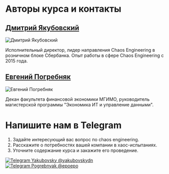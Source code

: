 # Авторы курса и контакты

[tg-link-ep]: https://t.me/epoepo
[tg-link-dy]: https://t.me/yakubovskydn
[tg-badge-ep]: https://img.shields.io/badge/Telegram-Евгений_Погребняк_(@epoepo)-blue?style=flatsquare&logo=telegram&logoColor=white
[tg-badge-dy]: https://img.shields.io/badge/Telegram-Дмитрий_Якубовский_(@yakubovskydn)-blue?style=flatsquare&logo=telegram&logoColor=white

## [Дмитрий Якубовский](https://github.com/dyakubovsky)

![Дмитрий Якубовский](images/dy.png)

Исполнительный директор, лидер направления Chaos Engineering в розничном блоке Сбербанка. Опыт работы в сфере Chaos Engineering c 2015 года.

## [Евгений Погребняк](https://github.com/epogrebnyak/)

![Евгений Погребняк](images/ep.png)

Декан факультета финансовой экономики МГИМО, руководитель магистерской программы "Экономика ИТ и управление данными".

# Напишите нам в Telegram

1. Задайте интересующий вас вопрос по chaos engineering.
2. Расскажите о потребностях вашей компании в хаос-испытаниях.
3. Уточните содержание курса и закажите его проведение.

[![Telegram Yakubovsky @yakubovskydn][tg-badge-dy]][tg-link-dy]
[![Telegram Pogrebnyak @epoepo][tg-badge-ep]][tg-link-ep]
